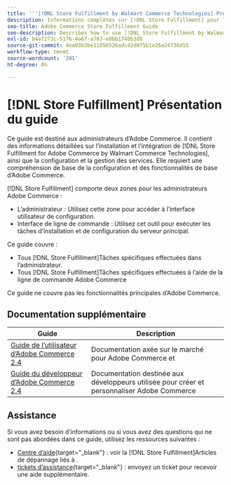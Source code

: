 ```yaml
---
title: '''[!DNL Store Fulfillment by Walmart Commerce Technologies] Présentation du guide'
description: Informations complètes sur [!DNL Store Fulfillment] pour les administrateurs Adobe Commerce, y compris l’installation et l’intégration
seo-title: Adobe Commerce Store Fulfillment Guide
seo-description: Describes how to use [!DNL Store Fulfillment by Walmart Commerce Technologies] services with Adobe Commerce.
exl-id: b4af273c-5176-4a67-a783-e0bb1740b3d8
source-git-commit: 4ea03b3be11056526adc42d875b1e26a24736d15
workflow-type: tm+mt
source-wordcount: '201'
ht-degree: 0%

---
```


# [!DNL Store Fulfillment] Présentation du guide

Ce guide est destiné aux administrateurs d’Adobe Commerce. Il contient des informations détaillées sur l’installation et l’intégration de [!DNL Store Fulfillment for Adobe Commerce by Walmart Commerce Technologies], ainsi que la configuration et la gestion des services. Elle requiert une compréhension de base de la configuration et des fonctionnalités de base d’Adobe Commerce.

[!DNL Store Fulfillment] comporte deux zones pour les administrateurs Adobe Commerce :

* L’administrateur : Utilisez cette zone pour accéder à l’interface utilisateur de configuration.
* Interface de ligne de commande : Utilisez cet outil pour exécuter les tâches d’installation et de configuration du serveur principal.

Ce guide couvre :

* Tous [!DNL Store Fulfillment]Tâches spécifiques effectuées dans l’administrateur.
* Tous [!DNL Store Fulfillment]Tâches spécifiques effectuées à l’aide de la ligne de commande Adobe Commerce

Ce guide ne couvre pas les fonctionnalités principales d’Adobe Commerce.

## Documentation supplémentaire

| Guide | Description |
|-----------------------------------------------------------------------|----------------------------------------------------------------------------|
| [Guide de l’utilisateur d’Adobe Commerce 2.4](https://docs.magento.com/user-guide/) | Documentation axée sur le marché pour Adobe Commerce et |
| [Guide du développeur d’Adobe Commerce 2.4](https://devdocs.magento.com/) | Documentation destinée aux développeurs utilisée pour créer et personnaliser Adobe Commerce |

## Assistance

Si vous avez besoin d’informations ou si vous avez des questions qui ne sont pas abordées dans ce guide, utilisez les ressources suivantes :

* [Centre d’aide](https://support.magento.com/hc/en-us){target=&quot;_blank&quot;} : voir la [!DNL Store Fulfillment]Articles de dépannage liés à .
* [tickets d’assistance](https://support.magento.com/hc/en-us/articles/360000913794#submit-ticket){target=&quot;_blank&quot;} : envoyez un ticket pour recevoir une aide supplémentaire.
